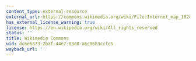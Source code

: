 ```yaml
---
content_type: external-resource
external_url: https://commons.wikimedia.org/wiki/File:Internet_map_1024.jpg
has_external_license_warning: true
license: https://en.wikipedia.org/wiki/All_rights_reserved
status: ''
title: Wikimedia Commons
uid: dc6e6373-2baf-44e7-83e8-a6c06b3ccfc5
wayback_url: ''
---
```

